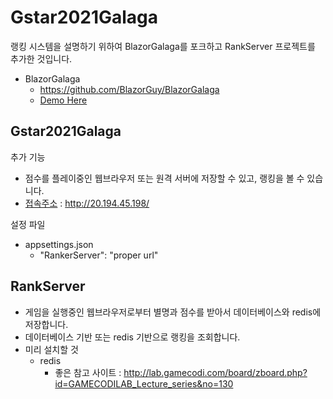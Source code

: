 # Gstar2021Galaga

랭킹 시스템을 설명하기 위하여  BlazorGalaga를 포크하고 RankServer 프로젝트를 추가한 것입니다. 

* BlazorGalaga 
  * https://github.com/BlazorGuy/BlazorGalaga
  * [Demo Here](https://blazorguy.net/Blazor/BlazorGalaga/)

## Gstar2021Galaga

추가 기능

* 점수를 플레이중인 웹브라우저 또는 원격 서버에 저장할 수 있고, 랭킹을 볼 수 있습니다. 
* [접속주소](http://20.194.45.198/) : http://20.194.45.198/

설정 파일
* appsettings.json
  * "RankerServer": "proper url"

## RankServer

* 게임을 실행중인 웹브라우저로부터 별명과 점수를 받아서 데이터베이스와 redis에 저장합니다.
* 데이터베이스 기반 또는 redis 기반으로 랭킹을 조회합니다. 
* 미리 설치할 것
  * redis
    * 좋은 참고 사이트 : http://lab.gamecodi.com/board/zboard.php?id=GAMECODILAB_Lecture_series&no=130





  


